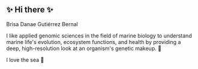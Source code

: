 ## ✨ Hi there ✨


Brisa Danae Gutiérrez Bernal 

I like applied genomic sciences in the field of marine biology to understand marine life's evolution, ecosystem functions, and health by providing a deep, high-resolution look at an organism's genetic makeup. 🐳

I love the sea 🌊

